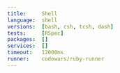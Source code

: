 ```yaml
---
title:     Shell
language:  shell
versions:  [bash, csh, tcsh, dash]
tests:     [RSpec]
packages:  []
services:  []
timeout:   12000ms
runner:    codewars/ruby-runner
---
```

